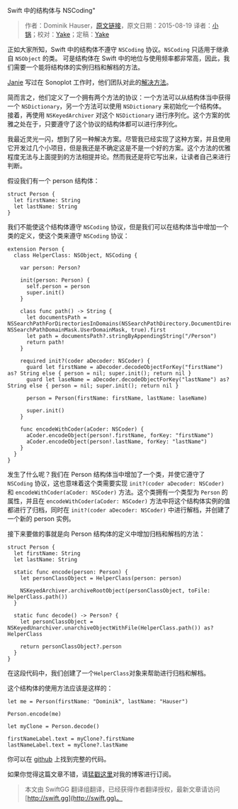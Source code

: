Swift 中的结构体与 NSCoding"

> 作者：Dominik Hauser，[原文链接](http://swiftandpainless.com/nscoding-and-swift-structs/)，原文日期：2015-08-19
> 译者：[小锅](http://www.swiftyper.com)；校对：[Yake](http://blog.csdn.net/yake_099)；定稿：[Yake](http://blog.csdn.net/yake_099)
  









正如大家所知，Swift 中的结构体不遵守 `NSCoding` 协议。`NSCoding` 只适用于继承自 `NSObject` 的类。 可是结构体在 Swift 中的地位与使用频率都非常高，因此，我们需要一个能将结构体的实例归档和解档的方法。



[Janie](https://twitter.com/redqueencoder) 写过在 Sonoplot 工作时，他们团队对此的[解决方法](http://redqueencoder.com/property-lists-and-user-defaults-in-swift/)。

简而言之，他们定义了一个拥有两个方法的协议：一个方法可以从结构体当中获得一个 `NSDictionary`，另一个方法可以使用 `NSDictionary` 来初始化一个结构体。接着，再使用 `NSKeyedArchiver` 对这个 `NSDictionary` 进行序列化。这个方案的优雅之处在于，只要遵守了这个协议的结构体都可以进行序列化。

我最近灵光一闪，想到了另一种解决方案。尽管我已经实现了这种方案，并且使用它开发过几个小项目，但是我还是不确定这是不是一个好的方案。这个方法的优雅程度无法与上面提到的方法相提并论。然而我还是将它写出来，让读者自己来进行判断。

假设我们有一个 person 结构体：

    
    struct Person {
      let firstName: String
      let lastName: String
    }

我们不能使这个结构体遵守 `NSCoding` 协议，但是我们可以在结构体当中增加一个类的定义，使这个类来遵守 `NSCoding` 协议：

    
    extension Person {
      class HelperClass: NSObject, NSCoding {
        
        var person: Person?
        
        init(person: Person) {
          self.person = person
          super.init()
        }
        
        class func path() -> String {
          let documentsPath = NSSearchPathForDirectoriesInDomains(NSSearchPathDirectory.DocumentDirectory, NSSearchPathDomainMask.UserDomainMask, true).first
          let path = documentsPath?.stringByAppendingString("/Person")
          return path!
        }
        
        required init?(coder aDecoder: NSCoder) {
          guard let firstName = aDecoder.decodeObjectForKey("firstName") as? String else { person = nil; super.init(); return nil }
          guard let laseName = aDecoder.decodeObjectForKey("lastName") as? String else { person = nil; super.init(); return nil }
          
          person = Person(firstName: firstName, lastName: laseName)
          
          super.init()
        }
        
        func encodeWithCoder(aCoder: NSCoder) {
          aCoder.encodeObject(person!.firstName, forKey: "firstName")
          aCoder.encodeObject(person!.lastName, forKey: "lastName")
        }
      }
    }

发生了什么呢？我们在 Person 结构体当中增加了一个类，并使它遵守了 `NSCoding` 协议，这也意味着这个类需要实现 `init?(coder aDecoder: NSCoder)` 和 `encodeWithCoder(aCoder: NSCoder)` 方法。这个类拥有一个类型为 `Person` 的属性，并且在 `encodeWithCoder(aCoder: NSCoder)` 方法中将这个结构体实例的值都进行了归档，同时在 `init?(coder aDecoder: NSCoder)` 中进行解档，并创建了一个新的 person 实例。

接下来要做的事就是向 Person 结构体的定义中增加归档和解档的方法：

    
    struct Person {
      let firstName: String
      let lastName: String
      
      static func encode(person: Person) {
        let personClassObject = HelperClass(person: person)
        
        NSKeyedArchiver.archiveRootObject(personClassObject, toFile: HelperClass.path())
      }
      
      static func decode() -> Person? {
        let personClassObject = NSKeyedUnarchiver.unarchiveObjectWithFile(HelperClass.path()) as? HelperClass
    
        return personClassObject?.person
      }
    }

在这段代码中，我们创建了一个`HelperClass`对象来帮助进行归档和解档。

这个结构体的使用方法应该是这样的：

    
    let me = Person(firstName: "Dominik", lastName: "Hauser")
        
    Person.encode(me)
        
    let myClone = Person.decode()
        
    firstNameLabel.text = myClone?.firstName
    lastNameLabel.text = myClone?.lastName

你可以在 [github](https://github.com/dasdom/EncodeExperiments) 上找到完整的代码。

如果你觉得这篇文章不错，请[猛戳这里](http://swiftandpainless.com/feed)对我的博客进行订阅。

> 本文由 SwiftGG 翻译组翻译，已经获得作者翻译授权，最新文章请访问 [http://swift.gg](http://swift.gg)。